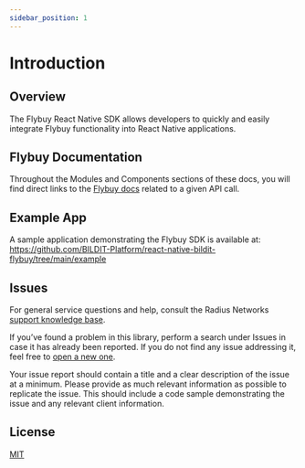 ```yaml
---
sidebar_position: 1
---
```


# Introduction

## Overview

The Flybuy React Native SDK allows developers to quickly and easily integrate Flybuy functionality into React Native applications.

## Flybuy Documentation

Throughout the Modules and Components sections of these docs, you will find direct links to the [Flybuy docs](https://www.radiusnetworks.com/developers/flybuy/#/?id=flybuy-developer-documentation) related to a given API call.

## Example App

A sample application demonstrating the Flybuy SDK is available at: https://github.com/BILDIT-Platform/react-native-bildit-flybuy/tree/main/example

## Issues

For general service questions and help, consult the Radius Networks [support knowledge base](https://support.radiusnetworks.com/hc/en-us).

If you’ve found a problem in this library, perform a search under Issues in case it has already been reported. If you do not find any issue addressing it, feel free to [open a new one](https://github.com/RadiusNetworks/flybuy-documentation/issues/new).

Your issue report should contain a title and a clear description of the issue at a minimum. Please provide as much relevant information as possible to replicate the issue. This should include a code sample demonstrating the issue and any relevant client information.

## License

[MIT](https://github.com/BILDIT-Platform/react-native-bildit-flybuy/blob/main/LICENSE)
